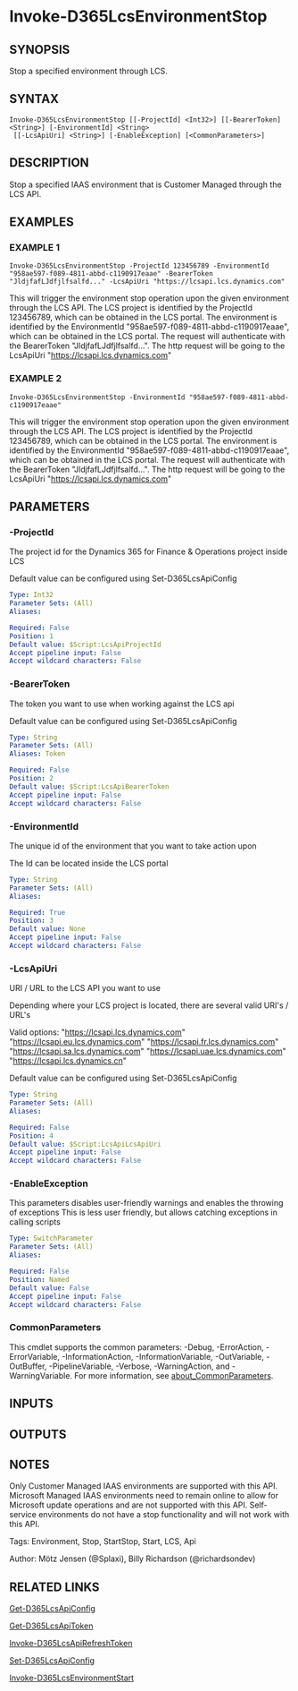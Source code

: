﻿---
external help file: d365fo.tools-help.xml
Module Name: d365fo.tools
online version:
schema: 2.0.0
---

# Invoke-D365LcsEnvironmentStop

## SYNOPSIS
Stop a specified environment through LCS.

## SYNTAX

```
Invoke-D365LcsEnvironmentStop [[-ProjectId] <Int32>] [[-BearerToken] <String>] [-EnvironmentId] <String>
 [[-LcsApiUri] <String>] [-EnableException] [<CommonParameters>]
```

## DESCRIPTION
Stop a specified IAAS environment that is Customer Managed through the LCS API.

## EXAMPLES

### EXAMPLE 1
```
Invoke-D365LcsEnvironmentStop -ProjectId 123456789 -EnvironmentId "958ae597-f089-4811-abbd-c1190917eaae" -BearerToken "JldjfafLJdfjlfsalfd..." -LcsApiUri "https://lcsapi.lcs.dynamics.com"
```

This will trigger the environment stop operation upon the given environment through the LCS API.
The LCS project is identified by the ProjectId 123456789, which can be obtained in the LCS portal.
The environment is identified by the EnvironmentId "958ae597-f089-4811-abbd-c1190917eaae", which can be obtained in the LCS portal.
The request will authenticate with the BearerToken "JldjfafLJdfjlfsalfd...".
The http request will be going to the LcsApiUri "https://lcsapi.lcs.dynamics.com"

### EXAMPLE 2
```
Invoke-D365LcsEnvironmentStop -EnvironmentId "958ae597-f089-4811-abbd-c1190917eaae"
```

This will trigger the environment stop operation upon the given environment through the LCS API.
The LCS project is identified by the ProjectId 123456789, which can be obtained in the LCS portal.
The environment is identified by the EnvironmentId "958ae597-f089-4811-abbd-c1190917eaae", which can be obtained in the LCS portal.
The request will authenticate with the BearerToken "JldjfafLJdfjlfsalfd...".
The http request will be going to the LcsApiUri "https://lcsapi.lcs.dynamics.com"

## PARAMETERS

### -ProjectId
The project id for the Dynamics 365 for Finance & Operations project inside LCS

Default value can be configured using Set-D365LcsApiConfig

```yaml
Type: Int32
Parameter Sets: (All)
Aliases:

Required: False
Position: 1
Default value: $Script:LcsApiProjectId
Accept pipeline input: False
Accept wildcard characters: False
```

### -BearerToken
The token you want to use when working against the LCS api

Default value can be configured using Set-D365LcsApiConfig

```yaml
Type: String
Parameter Sets: (All)
Aliases: Token

Required: False
Position: 2
Default value: $Script:LcsApiBearerToken
Accept pipeline input: False
Accept wildcard characters: False
```

### -EnvironmentId
The unique id of the environment that you want to take action upon

The Id can be located inside the LCS portal

```yaml
Type: String
Parameter Sets: (All)
Aliases:

Required: True
Position: 3
Default value: None
Accept pipeline input: False
Accept wildcard characters: False
```

### -LcsApiUri
URI / URL to the LCS API you want to use

Depending where your LCS project is located, there are several valid URI's / URL's

Valid options:
"https://lcsapi.lcs.dynamics.com"
"https://lcsapi.eu.lcs.dynamics.com"
"https://lcsapi.fr.lcs.dynamics.com"
"https://lcsapi.sa.lcs.dynamics.com"
"https://lcsapi.uae.lcs.dynamics.com"
"https://lcsapi.lcs.dynamics.cn"

Default value can be configured using Set-D365LcsApiConfig

```yaml
Type: String
Parameter Sets: (All)
Aliases:

Required: False
Position: 4
Default value: $Script:LcsApiLcsApiUri
Accept pipeline input: False
Accept wildcard characters: False
```

### -EnableException
This parameters disables user-friendly warnings and enables the throwing of exceptions
This is less user friendly, but allows catching exceptions in calling scripts

```yaml
Type: SwitchParameter
Parameter Sets: (All)
Aliases:

Required: False
Position: Named
Default value: False
Accept pipeline input: False
Accept wildcard characters: False
```

### CommonParameters
This cmdlet supports the common parameters: -Debug, -ErrorAction, -ErrorVariable, -InformationAction, -InformationVariable, -OutVariable, -OutBuffer, -PipelineVariable, -Verbose, -WarningAction, and -WarningVariable. For more information, see [about_CommonParameters](http://go.microsoft.com/fwlink/?LinkID=113216).

## INPUTS

## OUTPUTS

## NOTES
Only Customer Managed IAAS environments are supported with this API.
Microsoft Managed IAAS environments need to remain online to allow for Microsoft update operations and are not supported with this API.
Self-service environments do not have a stop functionality and will not work with this API.

Tags: Environment, Stop, StartStop, Start, LCS, Api

Author: Mötz Jensen (@Splaxi), Billy Richardson (@richardsondev)

## RELATED LINKS

[Get-D365LcsApiConfig]()

[Get-D365LcsApiToken]()

[Invoke-D365LcsApiRefreshToken]()

[Set-D365LcsApiConfig]()

[Invoke-D365LcsEnvironmentStart]()

